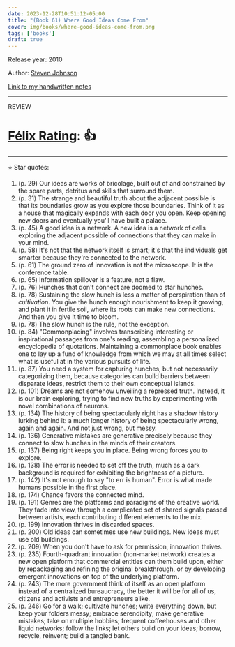 ```yaml
---
date: 2023-12-28T10:51:12-05:00
title: "(Book 61) Where Good Ideas Come From"
cover: img/books/where-good-ideas-come-from.png
tags: ['books']
draft: true
---
```


Release year: 2010

Author: [Steven Johnson](https://stevenberlinjohnson.com/)

[Link to my handwritten notes](https://drive.google.com/file/d/1ssjTAqKpTqy5ZiQRjmovxo3z4U_gii2R/view?usp=sharing)

---

REVIEW

# [Félix Rating](/posts/2023/10/my-book-ratings-explained/): 👍

---

:star: Star quotes:

1. (p. 29) Our ideas are works of bricolage, built out of and
   constrained by the spare parts, detritus and skills that surround
   them.
1. (p. 31) The strange and beautiful truth about the adjacent possible
   is that its boundaries grow as you explore those boundaries. Think of
   it as a house that magically expands with each door you open. Keep
   opening new doors and eventually you'll have built a palace.
1. (p. 45) A good idea is a network. A new idea is a network of cells
   exploring the adjacent possible of connections that they can make in
   your mind.
1. (p. 58) It's not that the network itself is smart; it's that the
   individuals get smarter because they're connected to the network.
1. (p. 61) The ground zero of innovation is not the microscope. It is
   the conference table.
1. (p. 65) Information spillover is a feature, not a flaw.
1. (p. 76) Hunches that don't connect are doomed to star hunches.
1. (p. 78) Sustaining the slow hunch is less a matter of perspiration
   than of *cultivation*. You give the hunch enough nourishment to keep
   it growing, and plant it in fertile soil, where its roots can make
   new connections. And then you give it time to bloom.
1. (p. 78) The slow hunch is the rule, not the exception.
1. (p. 84) "Commonplacing" involves transcribing interesting or
   inspirational passages from one's reading, assembling a personalized
   encyclopedia of quotations. Maintaining a commonplace book enables
   one to lay up a fund of knowledge from which we may at all times
   select what is useful at in the various pursuits of life.
1. (p. 87) You need a system for capturing hunches, but not necessarily
   categorizing them, because categories can build barriers between
   disparate ideas, restrict them to their own conceptual islands.
1. (p. 101) Dreams are not somehow unveiling a repressed truth. Instead,
   it is our brain exploring, trying to find new truths by experimenting
   with novel combinations of neurons.
1. (p. 134) The history of being spectacularly right has a shadow
   history lurking behind it: a much longer history of being
   spectacularly wrong, again and again. And not just wrong, but messy.
1. (p. 136) Generative mistakes are generative precisely because they
   connect to slow hunches in the minds of their creators.
1. (p. 137) Being right keeps you in place. Being wrong forces you to
   explore.
1. (p. 138) The error is needed to set off the truth, much as a dark
   background is required for exhibiting the brightness of a picture.
1. (p. 142) It's not enough to say "to err is human". Error is what made
   humans possible in the first place.
1. (p. 174) Chance favors the connected mind.
1. (p. 191) Genres are the platforms and paradigms of the creative
   world. They fade into view, through a complicated set of shared
   signals passed between artists, each contributing different elements
   to the mix.
1. (p. 199) Innovation thrives in discarded spaces.
1. (p. 200) Old ideas can sometimes use new buildings. New ideas must
   use old buildings.
1. (p. 209) When you don't have to ask for permission, innovation
   thrives.
1. (p. 235) Fourth-quadrant innovation (non-market network) creates a
   new open platform that commercial entities can them build upon,
   either by repackaging and refining the original breakthrough, or by
   developing emergent innovations on top of the underlying platform.
1. (p. 243) The more government think of itself as an open platform
   instead of a centralized bureaucracy, the better it will be for all
   of us, citizens and activists and entrepreneurs alike.
1. (p. 246) Go for a walk; cultivate hunches; write everything down, but
   keep your folders messy; embrace serendipity; make generative
   mistakes; take on multiple hobbies; frequent coffeehouses and other
   liquid networks; follow the links; let others build on your ideas;
   borrow, recycle, reinvent; build a tangled bank.
